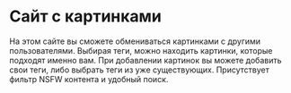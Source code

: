 # Сайт с картинками
На этом сайте вы сможете обмениваться картинками с другими пользователями. Выбирая теги, можно находить картинки, которые подходят именно вам. При добавлении картинок вы можете добавить свои теги, либо выбрать теги из уже существующих. Присутствует фильтр NSFW контента и удобный поиск.

